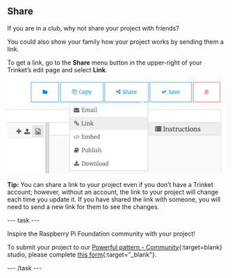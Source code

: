 ## Share

If you are in a club, why not share your project with friends?

You could also show your family how your project works by sending them a link.

To get a link, go to the **Share** menu button in the upper-right of your Trinket’s edit page and select **Link**.

![The 'Share' menu button extended, with 'Link' highlighted.](images/share-button.png)

**Tip:** You can share a link to your project even if you don’t have a Trinket account; however, without an account, the link to your project will change each time you update it. If you have shared the link with someone, you will need to send a new link for them to see the changes.

--- task ---

Inspire the Raspberry Pi Foundation community with your project!

To submit your project to our [Powerful pattern - Community](https://wke.lt/w/s/yyNPQT){:target=blank} studio, please complete [this form](https://form.raspberrypi.org/f/community-project-submissions){:target="_blank"}.

--- /task ---
